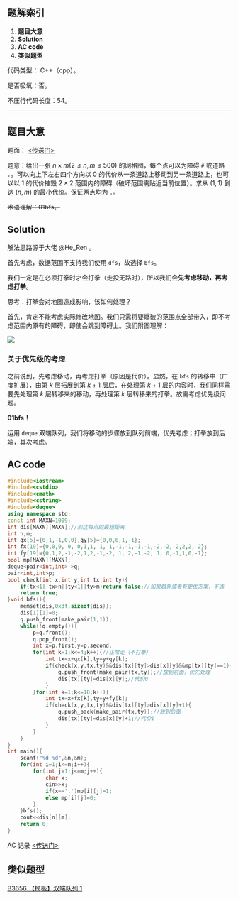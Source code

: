 ## 题解索引
1. **题目大意**
2. **Solution**
3. **AC code**
4. **类似题型**

代码类型： C++（cpp）。

是否吸氧：否。

不压行代码长度：54。

------------

## 题目大意
题面： [<传送门>](https://www.luogu.com.cn/problem/AT_abc213_e)

题意：给出一张 $n\times m(2\le n,m\le 500)$ 的网格图，每个点可以为障碍 `#` 或道路 `.`。可以向上下左右四个方向以 $0$ 的代价从一条道路上移动到另一条道路上，也可以以 $1$ 的代价摧毁 $2\times 2$ 范围内的障碍（破坏范围需贴近当前位置）。求从 $(1,1)$ 到达 $(n,m)$ 的最小代价。保证两点均为 `.`。

~~术语理解：01bfs。~~

## Solution

解法思路源于大佬 @He_Ren 。

首先考虑，数据范围不支持我们使用 `dfs`，故选择 `bfs`。

我们一定是在必须打拳时才会打拳（走投无路时），所以我们会**先考虑移动，再考虑打拳**。

思考：打拳会对地图造成影响，该如何处理？

首先，肯定不能考虑实际修改地图。我们只需将要爆破的范围点全部带入，即不考虑范围内原有的障碍，即使会跳到障碍上。我们附图理解：

![](https://cdn.luogu.com.cn/upload/image_hosting/v4usv3i0.png)

### 关于优先级的考虑

之前说到，先考虑移动，再考虑打拳（原因是代价）。显然，在 `bfs` 的转移中（广度扩展），由第 $k$ 层拓展到第 $k+1$ 层后，在处理第 $k+1$ 层的内容时，我们同样需要先处理第 $k$ 层转移来的移动，再处理第 $k$ 层转移来的打拳。故需考虑优先级问题。

**01bfs！**

运用 `deque` 双端队列，我们将移动的步骤放到队列前端，优先考虑；打拳放到后端，其次考虑。

## AC code

```cpp
#include<iostream>
#include<cstdio>
#include<cmath>
#include<cstring>
#include<deque>
using namespace std;
const int MAXN=1009;
int dis[MAXN][MAXN];//到达每点的最短距离
int n,m;
int qx[5]={0,1,-1,0,0},qy[5]={0,0,0,1,-1};
int fx[19]={0,0,0, 0, 0,1,1, 1, 1,-1,-1,-1,-1,-2,-2,-2,2,2, 2};
int fy[19]={0,1,2,-1,-2,1,2,-1,-2, 1, 2,-1,-2, 1, 0,-1,1,0,-1};
bool mp[MAXN][MAXN]; 
deque<pair<int,int> >q;
pair<int,int>p;
bool check(int x,int y,int tx,int ty){
	if(tx<1||tx>n||ty<1||ty>m)return false;//如果越界或者有更优方案，不选 
	return true;
}void bfs(){
	memset(dis,0x3f,sizeof(dis));
	dis[1][1]=0;
	q.push_front(make_pair(1,1));
	while(!q.empty()){
		p=q.front();
		q.pop_front();
		int x=p.first,y=p.second;
		for(int k=1;k<=4;k++){//正常走（不打拳） 
			int tx=x+qx[k],ty=y+qy[k];
			if(check(x,y,tx,ty)&&dis[tx][ty]>dis[x][y]&&mp[tx][ty]==1){
				q.push_front(make_pair(tx,ty));//放到前面，优先处理 
				dis[tx][ty]=dis[x][y];//代价0 
			}
		}for(int k=1;k<=18;k++){
			int tx=x+fx[k],ty=y+fy[k];
			if(check(x,y,tx,ty)&&dis[tx][ty]>dis[x][y]+1){
				q.push_back(make_pair(tx,ty));//放到后面 
				dis[tx][ty]=dis[x][y]+1;//代价1 
			}
		}
	} 
}
int main(){
	scanf("%d %d",&n,&m);
	for(int i=1;i<=n;i++){
		for(int j=1;j<=m;j++){
			char x;
			cin>>x;
			if(x=='.')mp[i][j]=1;
			else mp[i][j]=0;
		}
	}bfs();
	cout<<dis[n][m];
	return 0;
}
```

AC 记录 [<传送门>](https://www.luogu.com.cn/record/109457713)

## 类似题型

[B3656 【模板】双端队列 1](https://www.luogu.com.cn/problem/B3656)